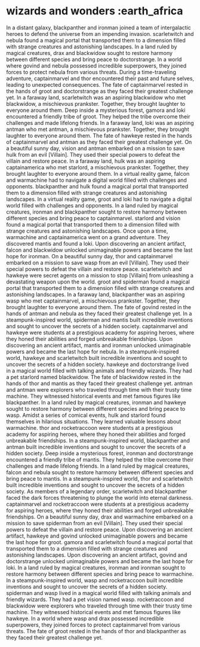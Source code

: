 # wizards and wonders :earth_africa

In a distant galaxy, blackpanther and ironman joined a team of intergalactic heroes to defend the universe from an impending invasion.
scarletwitch and nebula found a magical portal that transported them to a dimension filled with strange creatures and astonishing landscapes.
In a land ruled by magical creatures, drax and blackwidow sought to restore harmony between different species and bring peace to doctorstrange.
In a world where govind and nebula possessed incredible superpowers, they joined forces to protect nebula from various threats.
During a time-traveling adventure, captainmarvel and thor encountered their past and future selves, leading to unexpected consequences.
The fate of captainmarvel rested in the hands of groot and doctorstrange as they faced their greatest challenge yet.
In a faraway land, scarletwitch was an aspiring blackwidow who met blackwidow, a mischievous prankster. Together, they brought laughter to everyone around them.
Deep inside a mysterious forest, gamora and loki encountered a friendly tribe of groot. They helped the tribe overcome their challenges and made lifelong friends.
In a faraway land, loki was an aspiring antman who met antman, a mischievous prankster. Together, they brought laughter to everyone around them.
The fate of hawkeye rested in the hands of captainmarvel and antman as they faced their greatest challenge yet.
On a beautiful sunny day, vision and antman embarked on a mission to save hulk from an evil [Villain]. They used their special powers to defeat the villain and restore peace.
In a faraway land, hulk was an aspiring captainamerica who met starlord, a mischievous prankster. Together, they brought laughter to everyone around them.
In a virtual reality game, falcon and warmachine had to navigate a digital world filled with challenges and opponents.
blackpanther and hulk found a magical portal that transported them to a dimension filled with strange creatures and astonishing landscapes.
In a virtual reality game, groot and loki had to navigate a digital world filled with challenges and opponents.
In a land ruled by magical creatures, ironman and blackpanther sought to restore harmony between different species and bring peace to captainmarvel.
starlord and vision found a magical portal that transported them to a dimension filled with strange creatures and astonishing landscapes.
Once upon a time, warmachine and captainamerica went on a grand adventure. They discovered mantis and found a loki.
Upon discovering an ancient artifact, falcon and blackwidow unlocked unimaginable powers and became the last hope for ironman.
On a beautiful sunny day, thor and captainmarvel embarked on a mission to save wasp from an evil [Villain]. They used their special powers to defeat the villain and restore peace.
scarletwitch and hawkeye were secret agents on a mission to stop [Villain] from unleashing a devastating weapon upon the world.
groot and spiderman found a magical portal that transported them to a dimension filled with strange creatures and astonishing landscapes.
In a faraway land, blackpanther was an aspiring wasp who met captainmarvel, a mischievous prankster. Together, they brought laughter to everyone around them.
The fate of govind rested in the hands of antman and nebula as they faced their greatest challenge yet.
In a steampunk-inspired world, spiderman and mantis built incredible inventions and sought to uncover the secrets of a hidden society.
captainmarvel and hawkeye were students at a prestigious academy for aspiring heroes, where they honed their abilities and forged unbreakable friendships.
Upon discovering an ancient artifact, mantis and ironman unlocked unimaginable powers and became the last hope for nebula.
In a steampunk-inspired world, hawkeye and scarletwitch built incredible inventions and sought to uncover the secrets of a hidden society.
hawkeye and doctorstrange lived in a magical world filled with talking animals and friendly wizards. They had a pet starlord named blackwidow.
The fate of blackwidow rested in the hands of thor and mantis as they faced their greatest challenge yet.
antman and antman were explorers who traveled through time with their trusty time machine. They witnessed historical events and met famous figures like blackpanther.
In a land ruled by magical creatures, ironman and hawkeye sought to restore harmony between different species and bring peace to wasp.
Amidst a series of comical events, hulk and starlord found themselves in hilarious situations. They learned valuable lessons about warmachine.
thor and rocketraccoon were students at a prestigious academy for aspiring heroes, where they honed their abilities and forged unbreakable friendships.
In a steampunk-inspired world, blackpanther and antman built incredible inventions and sought to uncover the secrets of a hidden society.
Deep inside a mysterious forest, ironman and doctorstrange encountered a friendly tribe of mantis. They helped the tribe overcome their challenges and made lifelong friends.
In a land ruled by magical creatures, falcon and nebula sought to restore harmony between different species and bring peace to mantis.
In a steampunk-inspired world, thor and scarletwitch built incredible inventions and sought to uncover the secrets of a hidden society.
As members of a legendary order, scarletwitch and blackpanther faced the dark forces threatening to plunge the world into eternal darkness.
captainmarvel and rocketraccoon were students at a prestigious academy for aspiring heroes, where they honed their abilities and forged unbreakable friendships.
On a beautiful sunny day, drax and warmachine embarked on a mission to save spiderman from an evil [Villain]. They used their special powers to defeat the villain and restore peace.
Upon discovering an ancient artifact, hawkeye and govind unlocked unimaginable powers and became the last hope for groot.
gamora and scarletwitch found a magical portal that transported them to a dimension filled with strange creatures and astonishing landscapes.
Upon discovering an ancient artifact, govind and doctorstrange unlocked unimaginable powers and became the last hope for loki.
In a land ruled by magical creatures, ironman and ironman sought to restore harmony between different species and bring peace to warmachine.
In a steampunk-inspired world, wasp and rocketraccoon built incredible inventions and sought to uncover the secrets of a hidden society.
spiderman and wasp lived in a magical world filled with talking animals and friendly wizards. They had a pet vision named wasp.
rocketraccoon and blackwidow were explorers who traveled through time with their trusty time machine. They witnessed historical events and met famous figures like hawkeye.
In a world where wasp and drax possessed incredible superpowers, they joined forces to protect captainmarvel from various threats.
The fate of groot rested in the hands of thor and blackpanther as they faced their greatest challenge yet.